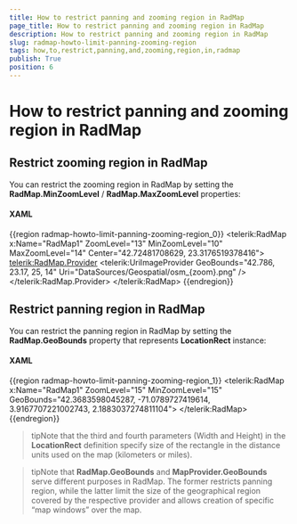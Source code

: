 ```yaml
---
title: How to restrict panning and zooming region in RadMap
page_title: How to restrict panning and zooming region in RadMap
description: How to restrict panning and zooming region in RadMap
slug: radmap-howto-limit-panning-zooming-region
tags: how,to,restrict,panning,and,zooming,region,in,radmap
publish: True
position: 6
---
```


# How to restrict panning and zooming region in RadMap



## Restrict zooming region in RadMap

You can restrict the zooming region in RadMap by setting the __RadMap.MinZoomLevel__ / __RadMap.MaxZoomLevel__ properties:

#### __XAML__

{{region radmap-howto-limit-panning-zooming-region_0}}
	<telerik:RadMap x:Name="RadMap1" 
	                ZoomLevel="13" 
	                MinZoomLevel="10" 
	                MaxZoomLevel="14" 
	                Center="42.72481708629, 23.3176519378416">
	    <telerik:RadMap.Provider>
	        <telerik:UriImageProvider GeoBounds="42.786, 23.17, 25, 14" Uri="DataSources/Geospatial/osm_{zoom}.png" />
	    </telerik:RadMap.Provider>
	</telerik:RadMap>
	{{endregion}}



## Restrict panning region in RadMap

You can restrict the panning region in RadMap by setting the __RadMap.GeoBounds__ property that represents __LocationRect__ instance:

#### __XAML__

{{region radmap-howto-limit-panning-zooming-region_1}}
	<telerik:RadMap x:Name="RadMap1" 
	                ZoomLevel="15"
	                MinZoomLevel="15"
	                GeoBounds="42.3683598045287, -71.0789727419614, 3.9167707221002743, 2.1883037274811104">
	</telerik:RadMap>
	{{endregion}}



>tipNote that the third and fourth parameters (Width and Height) in the __LocationRect__ definition specify size of the rectangle in the distance units used on the map (kilometers or miles).

>tipNote that __RadMap.GeoBounds__ and __MapProvider.GeoBounds__ serve different purposes in RadMap. The former restricts panning region, while the latter limit the size of the geographical region covered by the respective provider and allows creation of specific “map windows” over the map.


